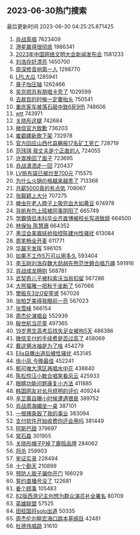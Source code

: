 ## 2023-06-30热门搜索 
最后更新时间 2023-06-30 04:25:25.871425 
1. [肖战真唱](https://s.weibo.com/weibo?q=%E8%82%96%E6%88%98%E7%9C%9F%E5%94%B1&t=31&band_rank=1&Refer=top) 7623409
1. [港星赢得很彻底](https://s.weibo.com/weibo?q=%23%E6%B8%AF%E6%98%9F%E8%B5%A2%E5%BE%97%E5%BE%88%E5%BD%BB%E5%BA%95%23&t=31&band_rank=2&Refer=top) 1986341
1. [2023年中国网络文明大会新闻发布会](https://s.weibo.com/weibo?q=%232023%E5%B9%B4%E4%B8%AD%E5%9B%BD%E7%BD%91%E7%BB%9C%E6%96%87%E6%98%8E%E5%A4%A7%E4%BC%9A%E6%96%B0%E9%97%BB%E5%8F%91%E5%B8%83%E4%BC%9A%23&t=31&band_rank=3&Refer=top) 1581233
1. [刘浩存好漂亮](https://s.weibo.com/weibo?q=%E5%88%98%E6%B5%A9%E5%AD%98%E5%A5%BD%E6%BC%82%E4%BA%AE&t=31&band_rank=4&Refer=top) 1450700
1. [周深修音响第一人](https://s.weibo.com/weibo?q=%E5%91%A8%E6%B7%B1%E4%BF%AE%E9%9F%B3%E5%93%8D%E7%AC%AC%E4%B8%80%E4%BA%BA&t=31&band_rank=5&Refer=top) 1298770
1. [LPL大瓜](https://s.weibo.com/weibo?q=LPL%E5%A4%A7%E7%93%9C&t=31&band_rank=6&Refer=top) 1285941
1. [章子怡压轴](https://s.weibo.com/weibo?q=%E7%AB%A0%E5%AD%90%E6%80%A1%E5%8E%8B%E8%BD%B4&t=31&band_rank=7&Refer=top) 1262466
1. [吴京把苏有朋唱卡壳了](https://s.weibo.com/weibo?q=%23%E5%90%B4%E4%BA%AC%E6%8A%8A%E8%8B%8F%E6%9C%89%E6%9C%8B%E5%94%B1%E5%8D%A1%E5%A3%B3%E4%BA%86%23&t=31&band_rank=12&Refer=top) 1029599
1. [去故宫的时候一定要抬头](https://s.weibo.com/weibo?q=%E5%8E%BB%E6%95%85%E5%AE%AB%E7%9A%84%E6%97%B6%E5%80%99%E4%B8%80%E5%AE%9A%E8%A6%81%E6%8A%AC%E5%A4%B4&t=31&band_rank=8&Refer=top) 750541
1. [重庆客车被落石砸中致6死9伤](https://s.weibo.com/weibo?q=%23%E9%87%8D%E5%BA%86%E5%AE%A2%E8%BD%A6%E8%A2%AB%E8%90%BD%E7%9F%B3%E7%A0%B8%E4%B8%AD%E8%87%B46%E6%AD%BB9%E4%BC%A4%23&t=31&band_rank=9&Refer=top) 748606
1. [wtt](https://s.weibo.com/weibo?q=wtt&t=31&band_rank=10&Refer=top) 743971
1. [关晓彤这腿](https://s.weibo.com/weibo?q=%E5%85%B3%E6%99%93%E5%BD%A4%E8%BF%99%E8%85%BF&t=31&band_rank=11&Refer=top) 742684
1. [微信官方致歉](https://s.weibo.com/weibo?q=%23%E5%BE%AE%E4%BF%A1%E5%AE%98%E6%96%B9%E8%87%B4%E6%AD%89%23&t=31&band_rank=13&Refer=top) 736203
1. [崔叡娜新歌下架](https://s.weibo.com/weibo?q=%E5%B4%94%E5%8F%A1%E5%A8%9C%E6%96%B0%E6%AD%8C%E4%B8%8B%E6%9E%B6&t=31&band_rank=14&Refer=top) 732978
1. [官方回应山西代县瞒报17名矿工死亡](https://s.weibo.com/weibo?q=%23%E5%AE%98%E6%96%B9%E5%9B%9E%E5%BA%94%E5%B1%B1%E8%A5%BF%E4%BB%A3%E5%8E%BF%E7%9E%92%E6%8A%A517%E5%90%8D%E7%9F%BF%E5%B7%A5%E6%AD%BB%E4%BA%A1%23&t=31&band_rank=15&Refer=top) 728719
1. [范玮琪 我丈夫是个正直的人](https://s.weibo.com/weibo?q=%E8%8C%83%E7%8E%AE%E7%90%AA%20%E6%88%91%E4%B8%88%E5%A4%AB%E6%98%AF%E4%B8%AA%E6%AD%A3%E7%9B%B4%E7%9A%84%E4%BA%BA&t=31&band_rank=16&Refer=top) 724055
1. [许嵩挽回了面子](https://s.weibo.com/weibo?q=%E8%AE%B8%E5%B5%A9%E6%8C%BD%E5%9B%9E%E4%BA%86%E9%9D%A2%E5%AD%90&t=31&band_rank=17&Refer=top) 723695
1. [肖战潇洒走一回](https://s.weibo.com/weibo?q=%23%E8%82%96%E6%88%98%E6%BD%87%E6%B4%92%E8%B5%B0%E4%B8%80%E5%9B%9E%23&t=31&band_rank=18&Refer=top) 720437
1. [LV帆布袋已被炒至700元](https://s.weibo.com/weibo?q=%23LV%E5%B8%86%E5%B8%83%E8%A2%8B%E5%B7%B2%E8%A2%AB%E7%82%92%E8%87%B3700%E5%85%83%23&t=31&band_rank=19&Refer=top) 715575
1. [为什么火锅价格越来越贵了](https://s.weibo.com/weibo?q=%23%E4%B8%BA%E4%BB%80%E4%B9%88%E7%81%AB%E9%94%85%E4%BB%B7%E6%A0%BC%E8%B6%8A%E6%9D%A5%E8%B6%8A%E8%B4%B5%E4%BA%86%23&t=31&band_rank=20&Refer=top) 713368
1. [月薪5000真的有点低](https://s.weibo.com/weibo?q=%23%E6%9C%88%E8%96%AA5000%E7%9C%9F%E7%9A%84%E6%9C%89%E7%82%B9%E4%BD%8E%23&t=31&band_rank=21&Refer=top) 709067
1. [张靓颖上大分](https://s.weibo.com/weibo?q=%E5%BC%A0%E9%9D%93%E9%A2%96%E4%B8%8A%E5%A4%A7%E5%88%86&t=31&band_rank=22&Refer=top) 707275
1. [蜱虫在老人脖子上吸完血大如黄豆](https://s.weibo.com/weibo?q=%23%E8%9C%B1%E8%99%AB%E5%9C%A8%E8%80%81%E4%BA%BA%E8%84%96%E5%AD%90%E4%B8%8A%E5%90%B8%E5%AE%8C%E8%A1%80%E5%A4%A7%E5%A6%82%E9%BB%84%E8%B1%86%23&t=31&band_rank=23&Refer=top) 674978
1. [背帆布包上班被同事阴阳了](https://s.weibo.com/weibo?q=%23%E8%83%8C%E5%B8%86%E5%B8%83%E5%8C%85%E4%B8%8A%E7%8F%AD%E8%A2%AB%E5%90%8C%E4%BA%8B%E9%98%B4%E9%98%B3%E4%BA%86%23&t=31&band_rank=24&Refer=top) 665749
1. [学霸情侣本科毕业齐直博被校长写进致辞](https://s.weibo.com/weibo?q=%23%E5%AD%A6%E9%9C%B8%E6%83%85%E4%BE%A3%E6%9C%AC%E7%A7%91%E6%AF%95%E4%B8%9A%E9%BD%90%E7%9B%B4%E5%8D%9A%E8%A2%AB%E6%A0%A1%E9%95%BF%E5%86%99%E8%BF%9B%E8%87%B4%E8%BE%9E%23&t=31&band_rank=25&Refer=top) 664500
1. [林保怡 陈慧珊](https://s.weibo.com/weibo?q=%E6%9E%97%E4%BF%9D%E6%80%A1%20%E9%99%88%E6%85%A7%E7%8F%8A&t=31&band_rank=26&Refer=top) 664352
1. [黑涩会美眉妖娇指控陈建州性骚扰](https://s.weibo.com/weibo?q=%23%E9%BB%91%E6%B6%A9%E4%BC%9A%E7%BE%8E%E7%9C%89%E5%A6%96%E5%A8%87%E6%8C%87%E6%8E%A7%E9%99%88%E5%BB%BA%E5%B7%9E%E6%80%A7%E9%AA%9A%E6%89%B0%23&t=31&band_rank=27&Refer=top) 613084
1. [周笔畅全开麦](https://s.weibo.com/weibo?q=%E5%91%A8%E7%AC%94%E7%95%85%E5%85%A8%E5%BC%80%E9%BA%A6&t=31&band_rank=28&Refer=top) 611771
1. [华晨宇发挥](https://s.weibo.com/weibo?q=%E5%8D%8E%E6%99%A8%E5%AE%87%E5%8F%91%E6%8C%A5&t=31&band_rank=29&Refer=top) 596105
1. [如果不工作5万可以用多久](https://s.weibo.com/weibo?q=%23%E5%A6%82%E6%9E%9C%E4%B8%8D%E5%B7%A5%E4%BD%9C5%E4%B8%87%E5%8F%AF%E4%BB%A5%E7%94%A8%E5%A4%9A%E4%B9%85%23&t=31&band_rank=30&Refer=top) 593404
1. [李玉刚刘浩存魏大勋胡先煦范世錡合唱万疆](https://s.weibo.com/weibo?q=%23%E6%9D%8E%E7%8E%89%E5%88%9A%E5%88%98%E6%B5%A9%E5%AD%98%E9%AD%8F%E5%A4%A7%E5%8B%8B%E8%83%A1%E5%85%88%E7%85%A6%E8%8C%83%E4%B8%96%E9%8C%A1%E5%90%88%E5%94%B1%E4%B8%87%E7%96%86%23&t=31&band_rank=31&Refer=top) 591916
1. [肖战成龙拥抱](https://s.weibo.com/weibo?q=%23%E8%82%96%E6%88%98%E6%88%90%E9%BE%99%E6%8B%A5%E6%8A%B1%23&t=31&band_rank=32&Refer=top) 568781
1. [武契奇儿子被科索沃当局扣留](https://s.weibo.com/weibo?q=%23%E6%AD%A6%E5%A5%91%E5%A5%87%E5%84%BF%E5%AD%90%E8%A2%AB%E7%A7%91%E7%B4%A2%E6%B2%83%E5%BD%93%E5%B1%80%E6%89%A3%E7%95%99%23&t=31&band_rank=33&Refer=top) 567286
1. [大熊猫雅一把秋千坐断了](https://s.weibo.com/weibo?q=%23%E5%A4%A7%E7%86%8A%E7%8C%AB%E9%9B%85%E4%B8%80%E6%8A%8A%E7%A7%8B%E5%8D%83%E5%9D%90%E6%96%AD%E4%BA%86%23&t=31&band_rank=34&Refer=top) 567066
1. [樊振东3比0安宰贤](https://s.weibo.com/weibo?q=%23%E6%A8%8A%E6%8C%AF%E4%B8%9C3%E6%AF%940%E5%AE%89%E5%AE%B0%E8%B4%A4%23&t=31&band_rank=35&Refer=top) 567028
1. [张柏芝美得我眼前一亮](https://s.weibo.com/weibo?q=%E5%BC%A0%E6%9F%8F%E8%8A%9D%E7%BE%8E%E5%BE%97%E6%88%91%E7%9C%BC%E5%89%8D%E4%B8%80%E4%BA%AE&t=31&band_rank=36&Refer=top) 567023
1. [张雪峰](https://s.weibo.com/weibo?q=%E5%BC%A0%E9%9B%AA%E5%B3%B0&t=31&band_rank=37&Refer=top) 566154
1. [周杰伦演唱会](https://s.weibo.com/weibo?q=%E5%91%A8%E6%9D%B0%E4%BC%A6%E6%BC%94%E5%94%B1%E4%BC%9A&t=31&band_rank=38&Refer=top) 552939
1. [殷世航当花童](https://s.weibo.com/weibo?q=%23%E6%AE%B7%E4%B8%96%E8%88%AA%E5%BD%93%E8%8A%B1%E7%AB%A5%23&t=31&band_rank=28&Refer=top) 497365
1. [19岁男生高考后找失足女被拘5天](https://s.weibo.com/weibo?q=%2319%E5%B2%81%E7%94%B7%E7%94%9F%E9%AB%98%E8%80%83%E5%90%8E%E6%89%BE%E5%A4%B1%E8%B6%B3%E5%A5%B3%E8%A2%AB%E6%8B%985%E5%A4%A9%23&t=31&band_rank=46&Refer=top) 486386
1. [微信支付的手续费是否过高了](https://s.weibo.com/weibo?q=%23%E5%BE%AE%E4%BF%A1%E6%94%AF%E4%BB%98%E7%9A%84%E6%89%8B%E7%BB%AD%E8%B4%B9%E6%98%AF%E5%90%A6%E8%BF%87%E9%AB%98%E4%BA%86%23&t=31&band_rank=39&Refer=top) 458069
1. [戴这俩冰袖是为了啥](https://s.weibo.com/weibo?q=%E6%88%B4%E8%BF%99%E4%BF%A9%E5%86%B0%E8%A2%96%E6%98%AF%E4%B8%BA%E4%BA%86%E5%95%A5&t=31&band_rank=40&Refer=top) 454279
1. [Ella自曝出道后被性骚扰](https://s.weibo.com/weibo?q=%23Ella%E8%87%AA%E6%9B%9D%E5%87%BA%E9%81%93%E5%90%8E%E8%A2%AB%E6%80%A7%E9%AA%9A%E6%89%B0%23&t=31&band_rank=41&Refer=top) 453145
1. [徐小凤 今晚最佳](https://s.weibo.com/weibo?q=%E5%BE%90%E5%B0%8F%E5%87%A4%20%E4%BB%8A%E6%99%9A%E6%9C%80%E4%BD%B3&t=31&band_rank=42&Refer=top) 452241
1. [郁可唯大湾区再唱水中花](https://s.weibo.com/weibo?q=%23%E9%83%81%E5%8F%AF%E5%94%AF%E5%A4%A7%E6%B9%BE%E5%8C%BA%E5%86%8D%E5%94%B1%E6%B0%B4%E4%B8%AD%E8%8A%B1%23&t=31&band_rank=34&Refer=top) 438840
1. [陈松伶汪小敏合唱笑看风云](https://s.weibo.com/weibo?q=%23%E9%99%88%E6%9D%BE%E4%BC%B6%E6%B1%AA%E5%B0%8F%E6%95%8F%E5%90%88%E5%94%B1%E7%AC%91%E7%9C%8B%E9%A3%8E%E4%BA%91%23&t=31&band_rank=43&Refer=top) 425933
1. [眼睛功能问题康复小方法](https://s.weibo.com/weibo?q=%E7%9C%BC%E7%9D%9B%E5%8A%9F%E8%83%BD%E9%97%AE%E9%A2%98%E5%BA%B7%E5%A4%8D%E5%B0%8F%E6%96%B9%E6%B3%95&t=31&band_rank=50&Refer=top) 411885
1. [韩国网友对长月烬明的评价](https://s.weibo.com/weibo?q=%23%E9%9F%A9%E5%9B%BD%E7%BD%91%E5%8F%8B%E5%AF%B9%E9%95%BF%E6%9C%88%E7%83%AC%E6%98%8E%E7%9A%84%E8%AF%84%E4%BB%B7%23&t=31&band_rank=5&Refer=top) 409244
1. [辛芷蕾自曝小时候遭遇猥亵](https://s.weibo.com/weibo?q=%23%E8%BE%9B%E8%8A%B7%E8%95%BE%E8%87%AA%E6%9B%9D%E5%B0%8F%E6%97%B6%E5%80%99%E9%81%AD%E9%81%87%E7%8C%A5%E4%BA%B5%23&t=31&band_rank=44&Refer=top) 389752
1. [肖战周海媚坐一桌](https://s.weibo.com/weibo?q=%23%E8%82%96%E6%88%98%E5%91%A8%E6%B5%B7%E5%AA%9A%E5%9D%90%E4%B8%80%E6%A1%8C%23&t=31&band_rank=45&Refer=top) 387101
1. [一根辣条毁了我的事业](https://s.weibo.com/weibo?q=%23%E4%B8%80%E6%A0%B9%E8%BE%A3%E6%9D%A1%E6%AF%81%E4%BA%86%E6%88%91%E7%9A%84%E4%BA%8B%E4%B8%9A%23&t=31&band_rank=47&Refer=top) 383094
1. [支付软件开始收费你还会用吗](https://s.weibo.com/weibo?q=%23%E6%94%AF%E4%BB%98%E8%BD%AF%E4%BB%B6%E5%BC%80%E5%A7%8B%E6%94%B6%E8%B4%B9%E4%BD%A0%E8%BF%98%E4%BC%9A%E7%94%A8%E5%90%97%23&t=31&band_rank=48&Refer=top) 381449
1. [阿斯巴甜](https://s.weibo.com/weibo?q=%E9%98%BF%E6%96%AF%E5%B7%B4%E7%94%9C&t=31&band_rank=49&Refer=top) 379697
1. [常石磊](https://s.weibo.com/weibo?q=%E5%B8%B8%E7%9F%B3%E7%A3%8A&t=31&band_rank=47&Refer=top) 301955
1. [关晓彤帽子P掉了鹿晗品牌](https://s.weibo.com/weibo?q=%23%E5%85%B3%E6%99%93%E5%BD%A4%E5%B8%BD%E5%AD%90P%E6%8E%89%E4%BA%86%E9%B9%BF%E6%99%97%E5%93%81%E7%89%8C%23&t=31&band_rank=44&Refer=top) 284062
1. [将杀](https://s.weibo.com/weibo?q=%E5%B0%86%E6%9D%80&t=31&band_rank=49&Refer=top) 259903
1. [鉴证实录](https://s.weibo.com/weibo?q=%E9%89%B4%E8%AF%81%E5%AE%9E%E5%BD%95&t=31&band_rank=36&Refer=top) 228494
1. [十个勤天](https://s.weibo.com/weibo?q=%E5%8D%81%E4%B8%AA%E5%8B%A4%E5%A4%A9&t=31&band_rank=41&Refer=top) 210899
1. [预防人贩子骗你开门](https://s.weibo.com/weibo?q=%E9%A2%84%E9%98%B2%E4%BA%BA%E8%B4%A9%E5%AD%90%E9%AA%97%E4%BD%A0%E5%BC%80%E9%97%A8&t=31&band_rank=50&Refer=top) 166029
1. [誓约直播号没了](https://s.weibo.com/weibo?q=%E8%AA%93%E7%BA%A6%E7%9B%B4%E6%92%AD%E5%8F%B7%E6%B2%A1%E4%BA%86&t=31&band_rank=40&Refer=top) 122681
1. [姜个顾事](https://s.weibo.com/weibo?q=%E5%A7%9C%E4%B8%AA%E9%A1%BE%E4%BA%8B&t=31&band_rank=46&Refer=top) 105483
1. [82版西游记主创想为群众演员补全署名](https://s.weibo.com/weibo?q=%2382%E7%89%88%E8%A5%BF%E6%B8%B8%E8%AE%B0%E4%B8%BB%E5%88%9B%E6%83%B3%E4%B8%BA%E7%BE%A4%E4%BC%97%E6%BC%94%E5%91%98%E8%A1%A5%E5%85%A8%E7%BD%B2%E5%90%8D%23&t=31&band_rank=9&Refer=top) 80709
1. [英雄联盟](https://s.weibo.com/weibo?q=%E8%8B%B1%E9%9B%84%E8%81%94%E7%9B%9F&t=31&band_rank=50&Refer=top) 57525
1. [田柾国将solo出道](https://s.weibo.com/weibo?q=%23%E7%94%B0%E6%9F%BE%E5%9B%BD%E5%B0%86solo%E5%87%BA%E9%81%93%23&t=31&band_rank=22&Refer=top) 50335
1. [周杰伦刘畊宏海口跳本草纲目](https://s.weibo.com/weibo?q=%23%E5%91%A8%E6%9D%B0%E4%BC%A6%E5%88%98%E7%95%8A%E5%AE%8F%E6%B5%B7%E5%8F%A3%E8%B7%B3%E6%9C%AC%E8%8D%89%E7%BA%B2%E7%9B%AE%23&t=31&band_rank=46&Refer=top) 42481
1. [杜德伟唱跳](https://s.weibo.com/weibo?q=%E6%9D%9C%E5%BE%B7%E4%BC%9F%E5%94%B1%E8%B7%B3&t=31&band_rank=46&Refer=top) 31610
